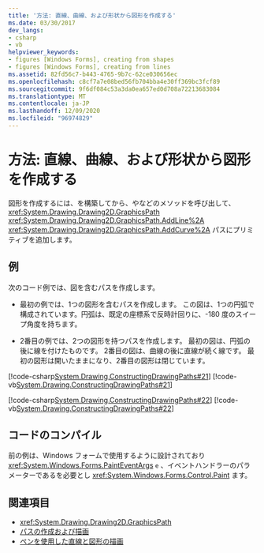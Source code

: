 ```yaml
---
title: '方法: 直線、曲線、および形状から図形を作成する'
ms.date: 03/30/2017
dev_langs:
- csharp
- vb
helpviewer_keywords:
- figures [Windows Forms], creating from shapes
- figures [Windows Forms], creating from lines
ms.assetid: 82fd56c7-b443-4765-9b7c-62ce030656ec
ms.openlocfilehash: c8cf7a7e08bed56fb704bba4e30ff369bc3fcf89
ms.sourcegitcommit: 9f6df084c53a3da0ea657ed0d708a72213683084
ms.translationtype: MT
ms.contentlocale: ja-JP
ms.lasthandoff: 12/09/2020
ms.locfileid: "96974829"
---
```

# <a name="how-to-create-figures-from-lines-curves-and-shapes"></a>方法: 直線、曲線、および形状から図形を作成する
図形を作成するには、を構築してから、やなどのメソッドを呼び出して、 <xref:System.Drawing.Drawing2D.GraphicsPath> <xref:System.Drawing.Drawing2D.GraphicsPath.AddLine%2A> <xref:System.Drawing.Drawing2D.GraphicsPath.AddCurve%2A> パスにプリミティブを追加します。  
  
## <a name="example"></a>例  
 次のコード例では、図を含むパスを作成します。  
  
- 最初の例では、1つの図形を含むパスを作成します。 この図は、1つの円弧で構成されています。円弧は、既定の座標系で反時計回りに、-180 度のスイープ角度を持ちます。  
  
- 2番目の例では、2つの図形を持つパスを作成します。 最初の図は、円弧の後に線を付けたものです。 2番目の図は、曲線の後に直線が続く線です。 最初の図形は開いたままになり、2番目の図形は閉じています。  
  
 [!code-csharp[System.Drawing.ConstructingDrawingPaths#21](~/samples/snippets/csharp/VS_Snippets_Winforms/System.Drawing.ConstructingDrawingPaths/CS/Class1.cs#21)]
 [!code-vb[System.Drawing.ConstructingDrawingPaths#21](~/samples/snippets/visualbasic/VS_Snippets_Winforms/System.Drawing.ConstructingDrawingPaths/VB/Class1.vb#21)]  
  
 [!code-csharp[System.Drawing.ConstructingDrawingPaths#22](~/samples/snippets/csharp/VS_Snippets_Winforms/System.Drawing.ConstructingDrawingPaths/CS/Class1.cs#22)]
 [!code-vb[System.Drawing.ConstructingDrawingPaths#22](~/samples/snippets/visualbasic/VS_Snippets_Winforms/System.Drawing.ConstructingDrawingPaths/VB/Class1.vb#22)]  
  
## <a name="compiling-the-code"></a>コードのコンパイル  
 前の例は、Windows フォームで使用するように設計されており <xref:System.Windows.Forms.PaintEventArgs> `e` 、イベントハンドラーのパラメーターであるを必要とし <xref:System.Windows.Forms.Control.Paint> ます。  
  
## <a name="see-also"></a>関連項目

- <xref:System.Drawing.Drawing2D.GraphicsPath>
- [パスの作成および描画](constructing-and-drawing-paths.md)
- [ペンを使用した直線と図形の描画](using-a-pen-to-draw-lines-and-shapes.md)

